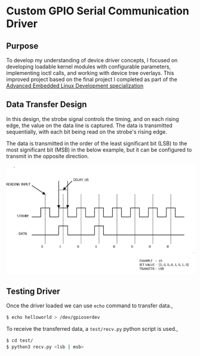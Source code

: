 # Custom GPIO Serial Communication Driver

## Purpose
To develop my understanding of device driver concepts, I focused on developing loadable kernel modules with configurable parameters, implementing ioctl calls, and working with device tree overlays. This improved project based on the final project I completed as part of the [Advanced Embedded Linux Development specialization](https://coursera.org/share/984470e36325dfdacdcdbbe11a76e00d)

## Data Transfer Design
In this design, the strobe signal controls the timing, and on each rising edge, the value on the data line is captured. The data is transmitted sequentially, with each bit being read on the strobe's rising edge. 

The data is transmitted in the order of the least significant bit (LSB) to the most significant bit (MSB) in the below example, but it can be configured to transmit in the opposite direction.

![gpioserdev-data-transfer-design.png](gpioserdev-data-transfer-design.png)

## Testing Driver

Once the driver loaded we can use `echo` command to transfer data.,
```bash
$ echo helloworld > /dev/gpioserdev 
```

To receive the transferred data, a `test/recv.py` python script is used.,

```bash
$ cd test/
$ python3 recv.py <lsb | msb>
```
